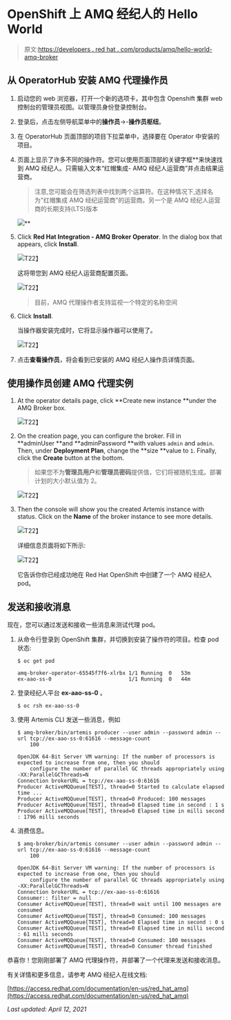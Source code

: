 # OpenShift 上 AMQ 经纪人的 Hello World

> 原文:[https://developers . red hat . com/products/amq/hello-world-amq-broker](https://developers.redhat.com/products/amq/hello-world-amq-broker)

## 从 OperatorHub 安装 AMQ 代理操作员

1.  启动您的 web 浏览器，打开一个新的选项卡，其中包含 Openshift 集群 web 控制台的管理员视图。以管理员身份登录控制台。
2.  登录后，点击左侧导航菜单中的**操作员**->-**操作员枢纽**。
3.  在 OperatorHub 页面顶部的项目下拉菜单中，选择要在 Operator 中安装的项目。
4.  页面上显示了许多不同的操作符。您可以使用页面顶部的关键字框**来快速找到 AMQ 经纪人。只需输入文本“红帽集成- AMQ 经纪人运营商”并点击结果运营商。

    > 注意,您可能会在筛选列表中找到两个运算符。在这种情况下,选择名为"红帽集成 AMQ 经纪运营商"的运营商。另一个是 AMQ 经纪人运营商的长期支持(LTS)版本

    ![](../Images/215b674ae9912b8e19d33cb8eb5ab5c5.png)**
5.  Click **Red Hat Integration - AMQ Broker Operator**. In the dialog box that appears, click **Install**.

    ![](../Images/c981865bc610a8416c75f153a2ded4c9.png)T22】

    这将带您到 AMQ 经纪人运营商配置页面。

    ![](../Images/0393ddf017416d351d62493b723e8a6f.png)T22】

    > 目前，AMQ 代理操作者支持监视一个特定的名称空间

6.  Click **Install**.

    当操作器安装完成时，它将显示操作器可以使用了。

    ![](../Images/02dacc01f7e7c2945fa1a1ea56b469e3.png)T22】

7.  点击**查看操作员**，将会看到已安装的 AMQ 经纪人操作员详情页面。

## 使用操作员创建 AMQ 代理实例

1.  At the operator details page, click **Create new instance **under the AMQ Broker box.

    ![](../Images/a611b9a7843139a0610d0888d19780c1.png)T22】

2.  On the creation page, you can configure the broker. Fill in **adminUser **and **adminPassword **with values `admin` and `admin`. Then, under **Deployment Plan**, change the **size **value to `1`. Finally, click the **Create** button at the bottom.

    > 如果您不为**管理员用户**和**管理员密码**提供值，它们将被随机生成。部署计划的大小默认值为 2。

    ![](../Images/db7d8326744ca4696adb0d512ca188ae.png)T22】

3.  Then the console will show you the created Artemis instance with status. Click on the **Name** of the broker instance to see more details.

    ![](../Images/75684bceb94880617e4e33b66e566847.png)T22】

    详细信息页面将如下所示:

    ![](../Images/27f9586a059f430d5adbac4694f5eab5.png)T22】

    它告诉你你已经成功地在 Red Hat OpenShift 中创建了一个 AMQ 经纪人 pod。

## 发送和接收消息

现在，您可以通过发送和接收一些消息来测试代理 pod。

1.  从命令行登录到 OpenShift 集群，并切换到安装了操作符的项目。检查 pod 状态:

    ```
    $ oc get pod

    amq-broker-operator-65545f7f6-xlrbx 1/1 Running  0   53m
    ex-aao-ss-0                         1/1 Running  0   44m

    ```

2.  登录经纪人平台 **ex-aao-ss-0** 。

    ```
    $ oc rsh ex-aao-ss-0
    ```

3.  使用 Artemis CLI 发送一些消息，例如

    ```
    $ amq-broker/bin/artemis producer --user admin --password admin --url tcp://ex-aao-ss-0:61616 --message-count
        100

    OpenJDK 64-Bit Server VM warning: If the number of processors is expected to increase from one, then you should
        configure the number of parallel GC threads appropriately using -XX:ParallelGCThreads=N
    Connection brokerURL = tcp://ex-aao-ss-0:61616
    Producer ActiveMQQueue[TEST], thread=0 Started to calculate elapsed time ...
    Producer ActiveMQQueue[TEST], thread=0 Produced: 100 messages
    Producer ActiveMQQueue[TEST], thread=0 Elapsed time in second : 1 s
    Producer ActiveMQQueue[TEST], thread=0 Elapsed time in milli second : 1796 milli seconds

    ```

4.  消费信息。

    ```
    $ amq-broker/bin/artemis consumer --user admin --password admin --url tcp://ex-aao-ss-0:61616 --message-count
        100

    OpenJDK 64-Bit Server VM warning: If the number of processors is expected to increase from one, then you should
        configure the number of parallel GC threads appropriately using -XX:ParallelGCThreads=N
    Connection brokerURL = tcp://ex-aao-ss-0:61616
    Consumer:: filter = null
    Consumer ActiveMQQueue[TEST], thread=0 wait until 100 messages are consumed
    Consumer ActiveMQQueue[TEST], thread=0 Consumed: 100 messages
    Consumer ActiveMQQueue[TEST], thread=0 Elapsed time in second : 0 s
    Consumer ActiveMQQueue[TEST], thread=0 Elapsed time in milli second : 61 milli seconds
    Consumer ActiveMQQueue[TEST], thread=0 Consumed: 100 messages
    Consumer ActiveMQQueue[TEST], thread=0 Consumer thread finished
    ```

恭喜你！您刚刚部署了 AMQ 代理操作符，并部署了一个代理来发送和接收消息。

有关详情和更多信息，请参考 AMQ 经纪人在线文档:

[https://access.redhat.com/documentation/en-us/red_hat_amq](https://access.redhat.com/documentation/en-us/red_hat_amq)

*Last updated: April 12, 2021*